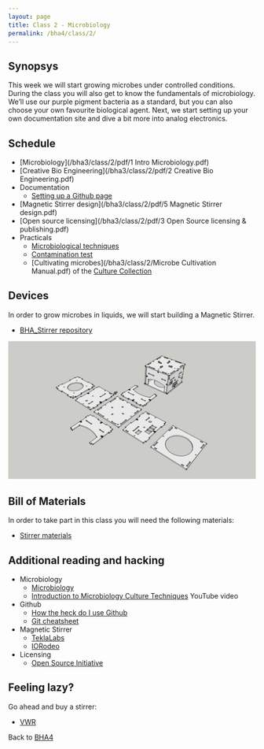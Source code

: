 ```yaml
---
layout: page
title: Class 2 - Microbiology
permalink: /bha4/class/2/
---
```



## Synopsys

This week we will start growing microbes under controlled conditions. During the class you will also get to know the fundamentals of microbiology. We’ll use our purple pigment bacteria as a standard, but you can also choose your own favourite biological agent. Next, we start setting up your own documentation site and dive a bit more into analog electronics.

## Schedule

* [Microbiology](/bha3/class/2/pdf/1 Intro Microbiology.pdf)
* [Creative Bio Engineering](/bha3/class/2/pdf/2 Creative Bio Engineering.pdf)
* Documentation
  * [Setting up a Github page](https://github.com/BioHackAcademy/BHA_DocumentationSite)
* [Magnetic Stirrer design](/bha3/class/2/pdf/5 Magnetic Stirrer design.pdf)
* [Open source licensing](/bha3/class/2/pdf/3 Open Source licensing & publishing.pdf)
* Practicals
  * [Microbiological techniques](/bha3/class/2/pdf/7.Microbiological.techniques.pdf)
  * [Contamination test](/bha3/class/2/contamination-test/)
  * [Cultivating microbes](/bha3/class/2/Microbe Cultivation Manual.pdf) of the [Culture Collection](/bha3/annex/culture-collection/)
  

## Devices

In order to grow microbes in liquids, we will start building a Magnetic Stirrer.

* [BHA_Stirrer repository](https://github.com/BioHackAcademy/BHA_Stirrer)

![Magnetic Stirrer](/bha4/class/2/Magnetic-Stirrer-Sketchup.jpg)

## Bill of Materials

In order to take part in this class you will need the following materials:

* [Stirrer materials](https://github.com/BioHackAcademy/BHA_Stirrer/blob/master/BoM.md)

## Additional reading and hacking

* Microbiology
  * [Microbiology](http://education-portal.com/academy/course/microbiology-course.html)
  * [Introduction to Microbiology Culture Techniques](https://www.youtube.com/watch?v=Et1v8EQP10U) YouTube video
* Github
  * [How the heck do I use Github](http://lifehacker.com/5983680/how-the-heck-do-i-use-github)
  * [Git cheatsheet](http://rogerdudler.github.io/git-guide/)
* Magnetic Stirrer
  * [TeklaLabs](http://www.teklalabs.org/magnetic-stirrer/)
  * [IORodeo](http://www.iorodeo.com/content/desktop-stir-plate-kit)
* Licensing
  * [Open Source Initiative](https://opensource.org/licenses/category)

## Feeling lazy?

Go ahead and buy a stirrer:

* [VWR](https://us.vwr.com/store/catalog/category.jsp?id=597830)

Back to [BHA4](/bha4/)
